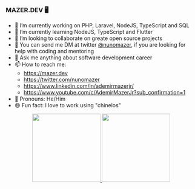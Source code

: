 ### MAZER.DEV 🖥️

- 🔭 I’m currently working on PHP, Laravel, NodeJS, TypeScript and SQL
- 🌱 I’m currently learning NodeJS, TypeScript and Flutter
- 👯 I’m looking to collaborate on greate open source projects
- 🤔 You can send me DM at twitter [@nunomazer](https://twitter.com/nunomazer), if you  are looking for help with coding and mentoring
- 💬 Ask me anything about software development career
- 📫 How to reach me: 
   - https://mazer.dev
   - https://twitter.com/nunomazer
   - https://www.linkedin.com/in/ademirmazerjr/
   - https://www.youtube.com/c/AdemirMazerJr?sub_confirmation=1
- 🧓 Pronouns: He/Him
- 😄 Fun fact: I love to work using "chinelos"

<div align="center">
  <a href="https://github.com/nunomazer">
  <img height="180em" src="https://github-readme-stats.vercel.app/api?username=nunomazer&show_icons=true&theme=merko&include_all_commits=true&count_private=true"/>
  <img height="180em" src="https://github-readme-stats.vercel.app/api/top-langs/?username=nunomazer&layout=compact&langs_count=7&theme=merko"/>
</div>
